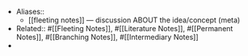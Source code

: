 - Aliases::
    - [[fleeting notes]] — discussion ABOUT the idea/concept (meta) 
- Related:: #[[Fleeting Notes]], #[[Literature Notes]], #[[Permanent Notes]], #[[Branching Notes]], #[[Intermediary Notes]]
- 
